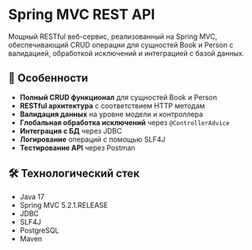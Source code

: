 # Spring MVC REST API

Мощный RESTful веб-сервис, реализованный на Spring MVC, обеспечивающий CRUD операции для сущностей Book и Person с валидацией, обработкой исключений и интеграцией с базой данных.

## 📌 Особенности

- **Полный CRUD функционал** для сущностей Book и Person
- **RESTful архитектура** с соответствием HTTP методам
- **Валидация данных** на уровне модели и контроллера
- **Глобальная обработка исключений** через `@ControllerAdvice`
- **Интеграция с БД** через JDBC
- **Логирование** операций с помощью SLF4J
- **Тестирование API** через Postman

## 🛠 Технологический стек

- Java 17
- Spring MVC 5.2.1.RELEASE
- JDBC
- SLF4J
- PostgreSQL
- Maven
